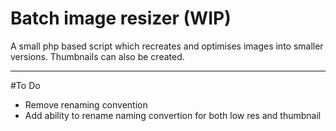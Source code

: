# Batch image resizer (WIP)
A small php based script which recreates and optimises images into smaller versions. Thumbnails can also be created.

---
#To Do
- Remove renaming convention
- Add ability to rename naming convertion for both low res and thumbnail
